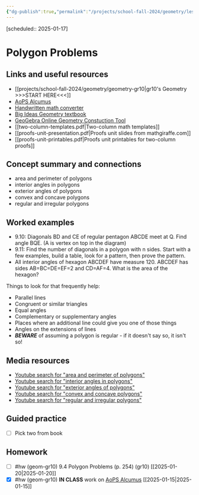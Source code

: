 ```yaml
---
{"dg-publish":true,"permalink":"/projects/school-fall-2024/geometry/lessons/polygon-problems/"}
---
```



 [scheduled:: 2025-01-17] 

#  Polygon Problems

## Links and useful resources 

- [[projects/school-fall-2024/geometry/geometry-gr10\|gr10's Geometry >>>START HERE<<<]]
- [AoPS Alcumus](https://artofproblemsolving.com/teacher/students)
- [Handwritten math converter](https://webdemo.myscript.com/views/math/index.html#)
- [Big Ideas Geometry textbook](https://bim.easyaccessmaterials.com/?level=12)
- [GeoGebra Online Geometry Constuction Tool](https://www.geogebra.org/geometry?lang=en/)
- [[two-column-templates.pdf|Two-column math templates]]
- [[proofs-unit-presentation.pdf|Proofs unit slides from mathgiraffe.com]]
- [[proofs-unit-printables.pdf|Proofs unit printables for two-column proofs]]


## Concept summary and connections

- area and perimeter of polygons 
- interior angles in polygons 
- exterior angles of polygons 
- convex and concave polygons 
- regular and irregular polygons 

## Worked examples

- 9.10: Diagonals BD and CE of regular pentagon ABCDE meet at Q. Find angle BQE. (A is vertex on top in the diagram)
- 9.11: Find the number of diagonals in a polygon with n sides. Start with a few examples, build a table, look for a pattern, then prove the pattern.
- All interior angles of hexagon ABCDEF have measure 120. ABCDEF has sides AB=BC=DE=EF=2 and CD=AF=4. What is the area of the hexagon?


Things to look for that frequently help:
- Parallel lines
- Congruent or similar triangles
- Equal angles
- Complementary or supplementary angles
- Places where an additional line could give you one of those things
- Angles on the extensions of lines
- ***BEWARE*** of assuming a polygon is regular - if it doesn't say so, it isn't so!

## Media resources

- [Youtube search for "area and perimeter of polygons"](https://www.youtube.com/results?search_query=area%20and%20perimeter%20of%20polygons) 
- [Youtube search for "interior angles in polygons"](https://www.youtube.com/results?search_query=interior%20angles%20in%20polygons) 
- [Youtube search for "exterior angles of polygons"](https://www.youtube.com/results?search_query=exterior%20angles%20of%20polygons) 
- [Youtube search for "convex and concave polygons"](https://www.youtube.com/results?search_query=convex%20and%20concave%20polygons) 
- [Youtube search for "regular and irregular polygons"](https://www.youtube.com/results?search_query=regular%20and%20irregular%20polygons) 

## Guided practice


- [ ] Pick two from book  

## Homework

- [ ] #hw (geom-gr10) 9.4 Polygon Problems  (p. 254) (gr10) [[2025-01-20\|2025-01-20]] 
- [x] #hw (geom-gr10) **IN CLASS** work on [AoPS Alcumus](https://artofproblemsolving.com/alcumus) [[2025-01-15\|2025-01-15]]
